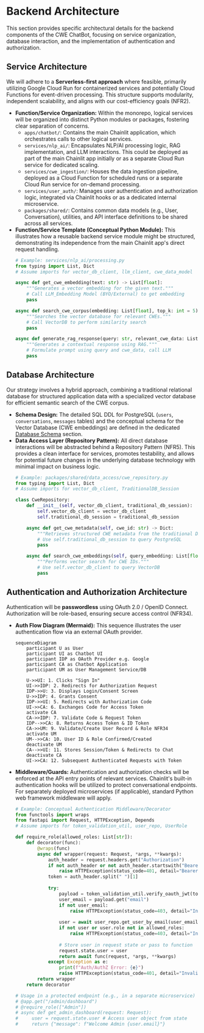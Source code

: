# Backend Architecture

This section provides specific architectural details for the backend components of the CWE ChatBot, focusing on service organization, database interaction, and the implementation of authentication and authorization.

## Service Architecture

We will adhere to a **Serverless-first approach** where feasible, primarily utilizing Google Cloud Run for containerized services and potentially Cloud Functions for event-driven processing. This structure supports modularity, independent scalability, and aligns with our cost-efficiency goals (NFR2).

  * **Function/Service Organization:** Within the monorepo, logical services will be organized into distinct Python modules or packages, fostering clear separation of concerns.
      * `apps/chatbot/`: Contains the main Chainlit application, which orchestrates calls to other logical services.
      * `services/nlp_ai/`: Encapsulates NLP/AI processing logic, RAG implementation, and LLM interactions. This could be deployed as part of the main Chainlit app initially or as a separate Cloud Run service for dedicated scaling.
      * `services/cwe_ingestion/`: Houses the data ingestion pipeline, deployed as a Cloud Function for scheduled runs or a separate Cloud Run service for on-demand processing.
      * `services/user_auth/`: Manages user authentication and authorization logic, integrated via Chainlit hooks or as a dedicated internal microservice.
      * `packages/shared/`: Contains common data models (e.g., User, Conversation), utilities, and API interface definitions to be shared across all services.
  * **Function/Service Template (Conceptual Python Module):** This illustrates how a reusable backend service module might be structured, demonstrating its independence from the main Chainlit app's direct request handling.
    ```python
    # Example: services/nlp_ai/processing.py
    from typing import List, Dict
    # Assume imports for vector_db_client, llm_client, cwe_data_model

    async def get_cwe_embedding(text: str) -> List[float]:
        """Generates a vector embedding for the given text."""
        # Call LLM_Embedding Model (BYO/External) to get embedding
        pass

    async def search_cwe_corpus(embedding: List[float], top_k: int = 5) -> List[Dict]:
        """Searches the vector database for relevant CWEs."""
        # Call VectorDB to perform similarity search
        pass

    async def generate_rag_response(query: str, relevant_cwe_data: List[Dict], llm_model_config: Dict) -> str:
        """Generates a contextual response using RAG."""
        # Formulate prompt using query and cwe_data, call LLM
        pass
    ```

## Database Architecture

Our strategy involves a hybrid approach, combining a traditional relational database for structured application data with a specialized vector database for efficient semantic search of the CWE corpus.

  * **Schema Design:** The detailed SQL DDL for PostgreSQL (`users`, `conversations`, `messages` tables) and the conceptual schema for the Vector Database (CWE embeddings) are defined in the dedicated [Database Schema](https://www.google.com/search?q=%23database-schema) section.
  * **Data Access Layer (Repository Pattern):** All direct database interactions will be abstracted behind a Repository Pattern (NFR5). This provides a clean interface for services, promotes testability, and allows for potential future changes in the underlying database technology with minimal impact on business logic.
    ```python
    # Example: packages/shared/data_access/cwe_repository.py
    from typing import List, Dict
    # Assume imports for vector_db_client, TraditionalDB_Session

    class CweRepository:
        def __init__(self, vector_db_client, traditional_db_session):
            self.vector_db_client = vector_db_client
            self.traditional_db_session = traditional_db_session

        async def get_cwe_metadata(self, cwe_id: str) -> Dict:
            """Retrieves structured CWE metadata from the traditional DB."""
            # Use self.traditional_db_session to query PostgreSQL
            pass

        async def search_cwe_embeddings(self, query_embedding: List[float], limit: int) -> List[str]:
            """Performs vector search for CWE IDs."""
            # Use self.vector_db_client to query VectorDB
            pass
    ```

## Authentication and Authorization Architecture

Authentication will be **passwordless** using OAuth 2.0 / OpenID Connect. Authorization will be role-based, ensuring secure access control (NFR34).

  * **Auth Flow Diagram (Mermaid):** This sequence illustrates the user authentication flow via an external OAuth provider.
    ```mermaid
    sequenceDiagram
        participant U as User
        participant UI as Chatbot UI
        participant IDP as OAuth Provider e.g. Google
        participant CA as Chatbot Application
        participant UM as User Management Service/DB

        U->>UI: 1. Clicks "Sign In"
        UI->>IDP: 2. Redirects for Authorization Request
        IDP->>U: 3. Displays Login/Consent Screen
        U->>IDP: 4. Grants Consent
        IDP->>UI: 5. Redirects with Authorization Code
        UI->>CA: 6. Exchanges Code for Access Token
        activate CA
        CA->>IDP: 7. Validate Code & Request Token
        IDP-->>CA: 8. Returns Access Token & ID Token
        CA->>UM: 9. Validate/Create User Record & Role NFR34
        activate UM
        UM-->>CA: 10. User ID & Role Confirmed/Created
        deactivate UM
        CA-->>UI: 11. Stores Session/Token & Redirects to Chat
        deactivate CA
        UI->>CA: 12. Subsequent Authenticated Requests with Token
    ```
  * **Middleware/Guards:** Authentication and authorization checks will be enforced at the API entry points of relevant services. Chainlit's built-in authentication hooks will be utilized to protect conversational endpoints. For separately deployed microservices (if applicable), standard Python web framework middleware will apply.
    ```python
    # Example: Conceptual Authentication Middleware/Decorator
    from functools import wraps
    from fastapi import Request, HTTPException, Depends
    # Assume imports for token_validation_util, user_repo, UserRole

    def require_role(allowed_roles: List[str]):
        def decorator(func):
            @wraps(func)
            async def wrapper(request: Request, *args, **kwargs):
                auth_header = request.headers.get("Authorization")
                if not auth_header or not auth_header.startswith("Bearer "):
                    raise HTTPException(status_code=401, detail="Bearer token missing or invalid")
                token = auth_header.split(" ")[1]
                
                try:
                    payload = token_validation_util.verify_oauth_jwt(token) # Verifies JWT and returns payload
                    user_email = payload.get("email")
                    if not user_email:
                        raise HTTPException(status_code=403, detail="Invalid token payload: missing email")
                    
                    user = await user_repo.get_user_by_email(user_email) # Fetch user from our DB
                    if not user or user.role not in allowed_roles:
                        raise HTTPException(status_code=403, detail="Insufficient privileges")
                    
                    # Store user in request state or pass to function
                    request.state.user = user
                    return await func(request, *args, **kwargs)
                except Exception as e:
                    print(f"Auth/AuthZ Error: {e}")
                    raise HTTPException(status_code=401, detail="Invalid token or access denied")
            return wrapper
        return decorator

    # Usage in a protected endpoint (e.g., in a separate microservice)
    # @app.get("/admin/dashboard")
    # @require_role(["Admin"])
    # async def get_admin_dashboard(request: Request):
    #     user = request.state.user # Access user object from state
    #     return {"message": f"Welcome Admin {user.email}"}
    ```
